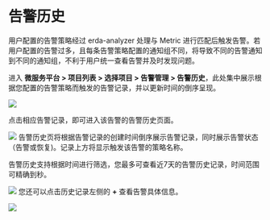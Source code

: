 # 告警历史

用户配置的告警策略经过 erda-analyzer 处理与 Metric 进行匹配后触发告警。若用户配置的告警过多，且每条告警策略配置的通知组不同，将导致不同的告警通知到不同的通知组，不利于用户统一查看告警并及时发现问题。

进入 **微服务平台 > 项目列表 > 选择项目 > 告警管理 > 告警历史**，此处集中展示根据您配置的告警策略而触发的告警记录，并以更新时间的倒序呈现。

![](http://terminus-paas.oss-cn-hangzhou.aliyuncs.com/paas-doc/2022/01/29/364b01aa-9214-4784-b855-b19203405bd3.png)

点击相应告警记录，即可进入该告警的告警历史页面。

![](http://terminus-paas.oss-cn-hangzhou.aliyuncs.com/paas-doc/2022/01/29/d4c2d724-f05d-4e21-9e22-f67784d7fd64.png)
告警历史页将根据告警记录的创建时间倒序展示告警记录，同时展示告警状态（告警或恢复)。记录上方将显示触发该告警的策略名称。

告警历史支持根据时间进行筛选，您最多可查看近7天的告警历史记录，时间范围可精确到秒。

![](http://terminus-paas.oss-cn-hangzhou.aliyuncs.com/paas-doc/2022/01/29/40f70d5c-7de9-436b-a4a0-49f5de386156.png)
您还可以点击历史记录左侧的 **+** 查看告警具体信息。

![](http://terminus-paas.oss-cn-hangzhou.aliyuncs.com/paas-doc/2022/01/29/96998b4a-b2cc-4548-ad03-831524bf9155.png)
